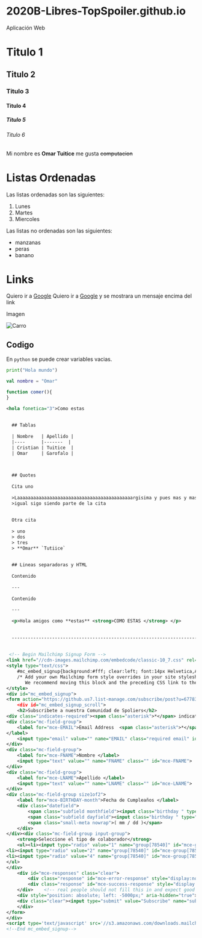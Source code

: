 # 2020B-Libres-TopSpoiler.github.io
Aplicación Web

# Titulo 1
## Titulo 2
### Titulo 3
#### Titulo 4
##### Titulo 5
###### Titulo 6

Mi nombre es **Omar Tuitice** me gusta ~~computacion~~


# Listas Ordenadas

Las listas ordenadas son las siguientes:

1.  Lunes
1.  Martes
1.  Miercoles


Las listas no ordenadas son las siguientes:
-  manzanas
-  peras
-  banano

# Links

Quiero ir a [Google](https://www.google.com.ec/)
Quiero ir a [Google](https://www.google.com.ec/ "Me gusta el encebollado") y se mostrara un mensaje encima del link

Imagen

![Carro](https://cnet3.cbsistatic.com/img/HZ1GHqgdFgHqtw7Iokz53A4aQp8=/1092x614/2018/12/22/c6da0ecf-fe22-4c7e-b5aa-27f9ee3ef911/audi-a7-2019-lado.jpg "Este va ha ser mi carro")

## Codigo

En `python` se puede crear variables vacias.

```python
print("Hola mundo")
```

```kotlin
val nombre = "Omar"
```

```javascript
function comer(){
}
```

```xml
<hola fonetica="3">Como estas
  
  
  ## Tablas
  
  | Nombre   | Apellido |
  |----      |-------  |
  | Cristian | Tuitice  |
  | Omar     | Garofalo |

  
  
  ## Quotes
  
  Cita uno
  
  >Laaaaaaaaaaaaaaaaaaaaaaaaaaaaaaaaaaaaaaaaaaargisima y pues mas y mas
  >igual sigo siendo parte de la cita
  
  
  Otra cita
  
  > uno
  > dos
  > tres
  > **Omar** `Tutiice`
  
  
  ## Lineas separadoras y HTML
  
  Contenido
  
  ---
  
  Contenido
  
  ---
  
  <p>Hola amigos como **estas** <strong>COMO ESTAS </strong> </p>
  
  
  ---------------------------------------------------------------------------------
  
  
 <!-- Begin Mailchimp Signup Form -->
<link href="//cdn-images.mailchimp.com/embedcode/classic-10_7.css" rel="stylesheet" type="text/css">
<style type="text/css">
	#mc_embed_signup{background:#fff; clear:left; font:14px Helvetica,Arial,sans-serif; }
	/* Add your own Mailchimp form style overrides in your site stylesheet or in this style block.
	   We recommend moving this block and the preceding CSS link to the HEAD of your HTML file. */
</style>
<div id="mc_embed_signup">
<form action="https://github.us7.list-manage.com/subscribe/post?u=67783e5636badf31c51f321eb&amp;id=0f8959dde1" method="post" id="mc-embedded-subscribe-form" name="mc-embedded-subscribe-form" class="validate" target="_blank" novalidate>
    <div id="mc_embed_signup_scroll">
	<h2>Subscribete a nuestra Comunidad de Spoliers</h2>
<div class="indicates-required"><span class="asterisk">*</span> indicates required</div>
<div class="mc-field-group">
	<label for="mce-EMAIL">Email Address  <span class="asterisk">*</span>
</label>
	<input type="email" value="" name="EMAIL" class="required email" id="mce-EMAIL">
</div>
<div class="mc-field-group">
	<label for="mce-FNAME">Nombre </label>
	<input type="text" value="" name="FNAME" class="" id="mce-FNAME">
</div>
<div class="mc-field-group">
	<label for="mce-LNAME">Apellido </label>
	<input type="text" value="" name="LNAME" class="" id="mce-LNAME">
</div>
<div class="mc-field-group size1of2">
	<label for="mce-BIRTHDAY-month">Fecha de Cumpleaños </label>
	<div class="datefield">
		<span class="subfield monthfield"><input class="birthday " type="text" pattern="[0-9]*" value="" placeholder="MM" size="2" maxlength="2" name="BIRTHDAY[month]" id="mce-BIRTHDAY-month"></span> / 
		<span class="subfield dayfield"><input class="birthday " type="text" pattern="[0-9]*" value="" placeholder="DD" size="2" maxlength="2" name="BIRTHDAY[day]" id="mce-BIRTHDAY-day"></span> 
		<span class="small-meta nowrap">( mm / dd )</span>
	</div>
</div><div class="mc-field-group input-group">
    <strong>Seleccione el tipo de colaborador</strong>
    <ul><li><input type="radio" value="1" name="group[78540]" id="mce-group[78540]-78540-0"><label for="mce-group[78540]-78540-0">Reyes Piratas</label></li>
<li><input type="radio" value="2" name="group[78540]" id="mce-group[78540]-78540-1"><label for="mce-group[78540]-78540-1">Yonkous</label></li>
<li><input type="radio" value="4" name="group[78540]" id="mce-group[78540]-78540-2"><label for="mce-group[78540]-78540-2">Comandantes</label></li>
</ul>
</div>
	<div id="mce-responses" class="clear">
		<div class="response" id="mce-error-response" style="display:none"></div>
		<div class="response" id="mce-success-response" style="display:none"></div>
	</div>    <!-- real people should not fill this in and expect good things - do not remove this or risk form bot signups-->
    <div style="position: absolute; left: -5000px;" aria-hidden="true"><input type="text" name="b_67783e5636badf31c51f321eb_0f8959dde1" tabindex="-1" value=""></div>
    <div class="clear"><input type="submit" value="Subscribe" name="subscribe" id="mc-embedded-subscribe" class="button"></div>
    </div>
</form>
</div>
<script type='text/javascript' src='//s3.amazonaws.com/downloads.mailchimp.com/js/mc-validate.js'></script><script type='text/javascript'>(function($) {window.fnames = new Array(); window.ftypes = new Array();fnames[0]='EMAIL';ftypes[0]='email';fnames[1]='FNAME';ftypes[1]='text';fnames[2]='LNAME';ftypes[2]='text';fnames[3]='ADDRESS';ftypes[3]='address';fnames[4]='PHONE';ftypes[4]='phone';fnames[5]='BIRTHDAY';ftypes[5]='birthday';}(jQuery));var $mcj = jQuery.noConflict(true);</script>
<!--End mc_embed_signup-->
